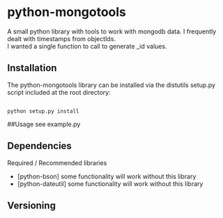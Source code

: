 # python-mongotools
A small python library with tools to work with mongodb data.  I frequently dealt with timestamps from objectIds.  
I wanted a single function to call to generate _id values.


## Installation

The python-mongotools library can be installed via the distutils setup.py script
included at the root directory:

<code>
python setup.py install
</code>

##Usage
see example.py

## Dependencies

Required / Recommended libraries
* [python-bson] some functionality will work without this library
* [python-dateutil] some functionality will work without this library

## Versioning


